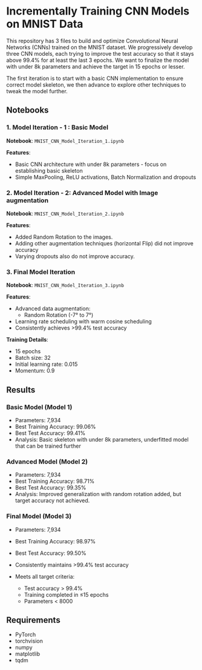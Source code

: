 # Incrementally Training CNN Models on MNIST Data

This repository has 3 files to build and optimize Convolutional Neural Networks (CNNs) trained on the MNIST dataset. We progressively develop three CNN models, each trying to improve the test accuracy so that it stays above 99.4% for at least the last 3 epochs. We want to finalize the model with under 8k parameters and achieve the target in 15 epochs or lesser. 

The first iteration is to start with a basic CNN implementation to ensure correct model skeleton, we then advance to explore other techniques to tweak the model further. 

## Notebooks

### 1. Model Iteration - 1 : Basic Model
**Notebook**: `MNIST_CNN_Model_Iteration_1.ipynb`

**Features**:
- Basic CNN architecture with under 8k parameters - focus on establishing basic skeleton
- Simple MaxPooling, ReLU activations, Batch Normalization and dropouts

### 2. Model Iteration - 2: Advanced Model with Image augmentation
**Notebook**: `MNIST_CNN_Model_Iteration_2.ipynb`

**Features**:
- Added Random Rotation to the images. 
- Adding other augmentation techniques (horizontal Flip) did not improve accuracy
- Varying dropouts also do not improve accuracy. 

### 3. Final Model Iteration
**Notebook**: `MNIST_CNN_Model_Iteration_3.ipynb`

**Features**:
- Advanced data augmentation:
  - Random Rotation (-7° to 7°)
- Learning rate scheduling with warm cosine scheduling 
- Consistently achieves >99.4% test accuracy

**Training Details**:
- 15 epochs
- Batch size: 32
- Initial learning rate: 0.015
- Momentum: 0.9

## Results

### Basic Model (Model 1)
- Parameters: 7,934
- Best Training Accuracy: 99.06%
- Best Test Accuracy: 99.41%
- Analysis: Basic skeleton with under 8k parameters, underfitted model that can be trained further

### Advanced Model (Model 2)
- Parameters: 7,934
- Best Training Accuracy: 98.71%
- Best Test Accuracy: 99.35%
- Analysis: Improved generalization with random rotation added, but target accuracy not achieved. 

### Final Model (Model 3)
- Parameters: 7,934
- Best Training Accuracy: 98.97%
- Best Test Accuracy: 99.50%

- Consistently maintains >99.4% test accuracy 
- Meets all target criteria:
  - Test accuracy > 99.4%
  - Training completed in ≤15 epochs
  - Parameters < 8000

## Requirements
- PyTorch
- torchvision
- numpy
- matplotlib
- tqdm